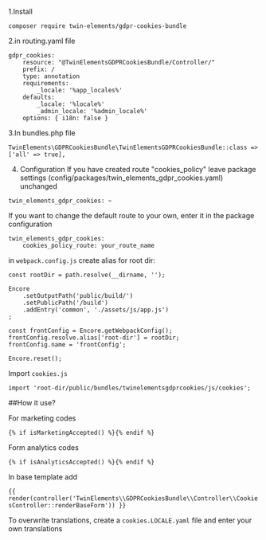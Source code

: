 1.Install

```composer require twin-elements/gdpr-cookies-bundle```

2.in routing.yaml file
```
gdpr_cookies:
    resource: "@TwinElementsGDPRCookiesBundle/Controller/"
    prefix: /
    type: annotation
    requirements:
        _locale: '%app_locales%'
    defaults:
        _locale: '%locale%'
        _admin_locale: '%admin_locale%'
    options: { i18n: false }
```

3.In bundles.php file
```
TwinElements\GDPRCookiesBundle\TwinElementsGDPRCookiesBundle::class => ['all' => true],
```

4. Configuration
If you have created route "cookies_policy" leave package settings (config/packages/twin_elements_gdpr_cookies.yaml) unchanged
```
twin_elements_gdpr_cookies: ~
```
If you want to change the default route to your own, enter it in the package configuration
```
twin_elements_gdpr_cookies:
    cookies_policy_route: your_route_name
```
in `webpack.config.js` create alias for root dir: 
```
const rootDir = path.resolve(__dirname, '');

Encore
    .setOutputPath('public/build/')
    .setPublicPath('/build')
    .addEntry('common', './assets/js/app.js')
;

const frontConfig = Encore.getWebpackConfig();
frontConfig.resolve.alias['root-dir'] = rootDir;
frontConfig.name = 'frontConfig';

Encore.reset();
```

Import `cookies.js`

```import 'root-dir/public/bundles/twinelementsgdprcookies/js/cookies';```

##How it use?

For marketing codes

```{% if isMarketingAccepted() %}{% endif %}```

Form analytics codes

```{% if isAnalyticsAccepted() %}{% endif %}```

In base template add

```{{ render(controller('TwinElements\\GDPRCookiesBundle\\Controller\\CookiesController::renderBaseForm')) }}```

To overwrite translations, create a `cookies.LOCALE.yaml` file and enter your own translations
